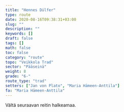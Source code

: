 ```yaml
---
title: "Hennes Dülfer"
type: route
date: 2020-08-16T09:38:31+03:00
slug: ""
description: ""
keywords: []
draft: false
tags: []
math: false
toc: false
category: "route"
topo: "Veikkola Trad"
sector: "Pääseinä"
weight: 8
grade: "6-"
route_type: "trad"
setters: ["Jan von Plato", "Maria Hämeen-Anttila"]
fa: "Maria Hämeen-Anttila"
---
```


Vältä seuraavan reitin halkeamaa.
